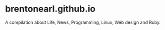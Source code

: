 brentonearl.github.io
=====================

A compilation about Life, News, Programming, Linux, Web design and Ruby.
